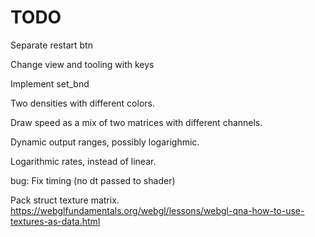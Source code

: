 # TODO

Separate restart btn

Change view and tooling with keys

Implement set_bnd

Two densities with different colors.

Draw speed as a mix of two matrices with different channels.

Dynamic output ranges, possibly logarighmic.

Logarithmic rates, instead of linear.

bug: Fix timing (no dt passed to shader)

Pack struct texture matrix.
https://webglfundamentals.org/webgl/lessons/webgl-qna-how-to-use-textures-as-data.html
